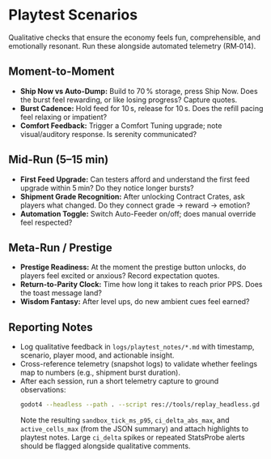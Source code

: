 # Playtest Scenarios

Qualitative checks that ensure the economy feels fun, comprehensible, and emotionally resonant. Run these alongside automated telemetry (RM‑014).

## Moment-to-Moment

- **Ship Now vs Auto-Dump:** Build to 70 % storage, press Ship Now. Does the burst feel rewarding, or like losing progress? Capture quotes.
- **Burst Cadence:** Hold feed for 10 s, release for 10 s. Does the refill pacing feel relaxing or impatient?
- **Comfort Feedback:** Trigger a Comfort Tuning upgrade; note visual/auditory response. Is serenity communicated?

## Mid-Run (5–15 min)

- **First Feed Upgrade:** Can testers afford and understand the first feed upgrade within 5 min? Do they notice longer bursts?
- **Shipment Grade Recognition:** After unlocking Contract Crates, ask players what changed. Do they connect grade → reward → emotion?
- **Automation Toggle:** Switch Auto-Feeder on/off; does manual override feel respected?

## Meta-Run / Prestige

- **Prestige Readiness:** At the moment the prestige button unlocks, do players feel excited or anxious? Record expectation quotes.
- **Return-to-Parity Clock:** Time how long it takes to reach prior PPS. Does the toast message land?
- **Wisdom Fantasy:** After level ups, do new ambient cues feel earned?

## Reporting Notes

- Log qualitative feedback in `logs/playtest_notes/*.md` with timestamp, scenario, player mood, and actionable insight.
- Cross-reference telemetry (snapshot logs) to validate whether feelings map to numbers (e.g., shipment burst duration).
- After each session, run a short telemetry capture to ground observations:
  ```bash
  godot4 --headless --path . --script res://tools/replay_headless.gd --duration=60 --seed=42 --strategy=normal
  ```
  Note the resulting `sandbox_tick_ms_p95`, `ci_delta_abs_max`, and `active_cells_max` (from the JSON summary) and attach highlights to playtest notes. Large `ci_delta` spikes or repeated StatsProbe alerts should be flagged alongside qualitative comments.
